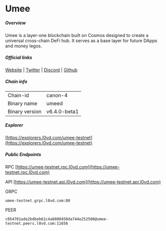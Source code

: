 # Umee


##### Overview
Umee is a layer-one blockchain built on Cosmos designed to create a universal cross-chain DeFi hub. It serves as a base layer for future DApps and money legos.


##### Official links
[Website](https://umee.cc/) | [Twitter](https://twitter.com/Umee_CrossChain) | [Discord](https://discord.gg/umee) | [Github](https://github.com/umee-network)

##### Chain info

|  |  |
| ------ | ------ |
| Chain-id | canon-4 |
| Binary name | umeed |
| Binary version | v6.4.0-beta1 |

##### Explorer
[https://explorers.l0vd.com/umee-testnet](https://explorers.l0vd.com/umee-testnet)

##### Public Endpoints
RPC
[https://umee-testnet.rpc.l0vd.com](https://umee-testnet.rpc.l0vd.com)

API
[https://umee-testnet.api.l0vd.com](https://umee-testnet.api.l0vd.com)

GRPC
```
umee-testnet.grpc.l0vd.com:80
```

PEER
```
c054701ade2bdbeb61c4a8800450da744e252506@umee-testnet.peers.l0vd.com:11656
```
